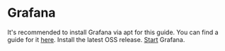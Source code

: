 # Grafana

It's recommended to install Grafana via apt for this guide. You can find a guide for it [here](https://grafana.com/docs/grafana/latest/installation/debian/#install-from-apt-repository). Install the latest OSS release. [Start](https://grafana.com/docs/grafana/latest/installation/debian/#2-start-the-server) Grafana.